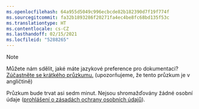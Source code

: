 ```yaml
---
ms.openlocfilehash: 64a955d5049c996ecbcde82b182390d7f19f774f
ms.sourcegitcommit: fa32b1893286f20271fa4ec4be8fc68bd135f53c
ms.translationtype: HT
ms.contentlocale: cs-CZ
ms.lasthandoff: 02/15/2021
ms.locfileid: "5288265"
---
```

> [!NOTE]
>Můžete nám sdělit, jaké máte jazykové preference pro dokumentaci? [Zúčastněte se krátkého průzkumu.](https://aka.ms/BAG_Docs_Language_Survey) (upozorňujeme, že tento průzkum je v angličtině)
>
>Průzkum bude trvat asi sedm minut. Nejsou shromažďovány žádné osobní údaje ([prohlášení o zásadách ochrany osobních údajů](https://go.microsoft.com/fwlink/?LinkId=521839)).
